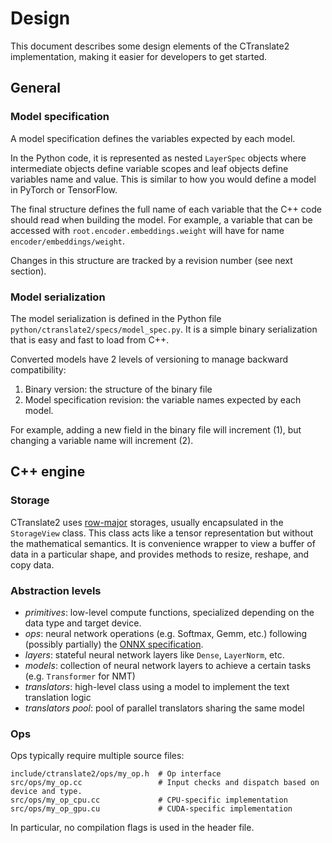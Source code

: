 # Design

This document describes some design elements of the CTranslate2 implementation, making it easier for developers to get started.

## General

### Model specification

A model specification defines the variables expected by each model.

In the Python code, it is represented as nested `LayerSpec` objects where intermediate objects define variable scopes and leaf objects define variables name and value. This is similar to how you would define a model in PyTorch or TensorFlow.

The final structure defines the full name of each variable that the C++ code should read when building the model. For example, a variable that can be accessed with `root.encoder.embeddings.weight` will have for name `encoder/embeddings/weight`.

Changes in this structure are tracked by a revision number (see next section).

### Model serialization

The model serialization is defined in the Python file `python/ctranslate2/specs/model_spec.py`. It is a simple binary serialization that is easy and fast to load from C++.

Converted models have 2 levels of versioning to manage backward compatibility:

1. Binary version: the structure of the binary file
2. Model specification revision: the variable names expected by each model.

For example, adding a new field in the binary file will increment (1), but changing a variable name will increment (2).

## C++ engine

### Storage

CTranslate2 uses [row-major](https://en.wikipedia.org/wiki/Row-_and_column-major_order) storages, usually encapsulated in the `StorageView` class. This class acts like a tensor representation but without the mathematical semantics. It is convenience wrapper to view a buffer of data in a particular shape, and provides methods to resize, reshape, and copy data.

### Abstraction levels

* *primitives*: low-level compute functions, specialized depending on the data type and target device.
* *ops*: neural network operations (e.g. Softmax, Gemm, etc.) following (possibly partially) the [ONNX specification](https://github.com/onnx/onnx/blob/master/docs/Operators.md).
* *layers*: stateful neural network layers like `Dense`, `LayerNorm`, etc.
* *models*: collection of neural network layers to achieve a certain tasks (e.g. `Transformer` for NMT)
* *translators*: high-level class using a model to implement the text translation logic
* *translators pool*: pool of parallel translators sharing the same model

### Ops

Ops typically require multiple source files:

```text
include/ctranslate2/ops/my_op.h  # Op interface
src/ops/my_op.cc                 # Input checks and dispatch based on device and type.
src/ops/my_op_cpu.cc             # CPU-specific implementation
src/ops/my_op_gpu.cu             # CUDA-specific implementation
```

In particular, no compilation flags is used in the header file.
